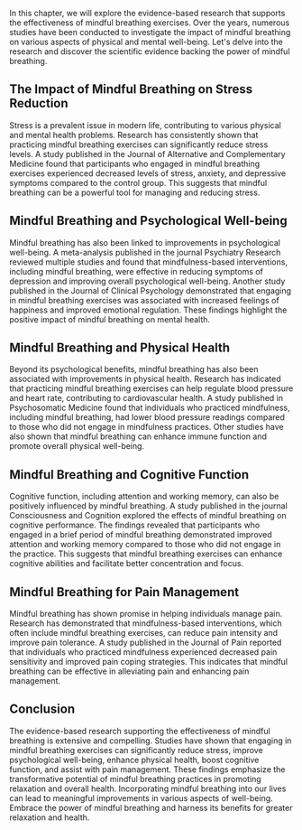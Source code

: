 
In this chapter, we will explore the evidence-based research that supports the effectiveness of mindful breathing exercises. Over the years, numerous studies have been conducted to investigate the impact of mindful breathing on various aspects of physical and mental well-being. Let's delve into the research and discover the scientific evidence backing the power of mindful breathing.

## The Impact of Mindful Breathing on Stress Reduction

Stress is a prevalent issue in modern life, contributing to various physical and mental health problems. Research has consistently shown that practicing mindful breathing exercises can significantly reduce stress levels. A study published in the Journal of Alternative and Complementary Medicine found that participants who engaged in mindful breathing exercises experienced decreased levels of stress, anxiety, and depressive symptoms compared to the control group. This suggests that mindful breathing can be a powerful tool for managing and reducing stress.

## Mindful Breathing and Psychological Well-being

Mindful breathing has also been linked to improvements in psychological well-being. A meta-analysis published in the journal Psychiatry Research reviewed multiple studies and found that mindfulness-based interventions, including mindful breathing, were effective in reducing symptoms of depression and improving overall psychological well-being. Another study published in the Journal of Clinical Psychology demonstrated that engaging in mindful breathing exercises was associated with increased feelings of happiness and improved emotional regulation. These findings highlight the positive impact of mindful breathing on mental health.

## Mindful Breathing and Physical Health

Beyond its psychological benefits, mindful breathing has also been associated with improvements in physical health. Research has indicated that practicing mindful breathing exercises can help regulate blood pressure and heart rate, contributing to cardiovascular health. A study published in Psychosomatic Medicine found that individuals who practiced mindfulness, including mindful breathing, had lower blood pressure readings compared to those who did not engage in mindfulness practices. Other studies have also shown that mindful breathing can enhance immune function and promote overall physical well-being.

## Mindful Breathing and Cognitive Function

Cognitive function, including attention and working memory, can also be positively influenced by mindful breathing. A study published in the journal Consciousness and Cognition explored the effects of mindful breathing on cognitive performance. The findings revealed that participants who engaged in a brief period of mindful breathing demonstrated improved attention and working memory compared to those who did not engage in the practice. This suggests that mindful breathing exercises can enhance cognitive abilities and facilitate better concentration and focus.

## Mindful Breathing for Pain Management

Mindful breathing has shown promise in helping individuals manage pain. Research has demonstrated that mindfulness-based interventions, which often include mindful breathing exercises, can reduce pain intensity and improve pain tolerance. A study published in the Journal of Pain reported that individuals who practiced mindfulness experienced decreased pain sensitivity and improved pain coping strategies. This indicates that mindful breathing can be effective in alleviating pain and enhancing pain management.

## Conclusion

The evidence-based research supporting the effectiveness of mindful breathing is extensive and compelling. Studies have shown that engaging in mindful breathing exercises can significantly reduce stress, improve psychological well-being, enhance physical health, boost cognitive function, and assist with pain management. These findings emphasize the transformative potential of mindful breathing practices in promoting relaxation and overall health. Incorporating mindful breathing into our lives can lead to meaningful improvements in various aspects of well-being. Embrace the power of mindful breathing and harness its benefits for greater relaxation and health.

